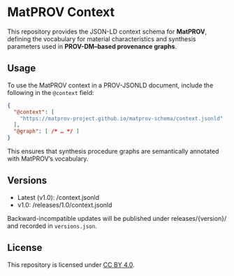 # MatPROV Context

This repository provides the JSON-LD context schema for **MatPROV**, defining the vocabulary for material characteristics and synthesis parameters used in **PROV-DM–based provenance graphs**.

## Usage

To use the MatPROV context in a PROV-JSONLD document, include the following in the `@context` field:

```json
{
  "@context": [
    "https://matprov-project.github.io/matprov-schema/context.jsonld"
  ],
  "@graph": [ /* … */ ]
}
```

This ensures that synthesis procedure graphs are semantically annotated with MatPROV’s vocabulary.

## Versions

* Latest (v1.0): /context.jsonld
* v1.0: /releases/1.0/context.jsonld

Backward-incompatible updates will be published under releases/{version}/ and recorded in `versions.json`.

## License

This repository is licensed under [CC BY 4.0](LICENSE).
